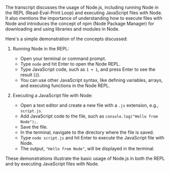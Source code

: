 The transcript discusses the usage of Node.js, including running Node in the REPL (Read-Eval-Print Loop) and executing JavaScript files with Node. It also mentions the importance of understanding how to execute files with Node and introduces the concept of npm (Node Package Manager) for downloading and using libraries and modules in Node.

Here's a simple demonstration of the concepts discussed:

1. Running Node in the REPL:
   - Open your terminal or command prompt.
   - Type `node` and hit Enter to open the Node REPL.
   - Type JavaScript code, such as `1 + 1`, and press Enter to see the result (`2`).
   - You can use other JavaScript syntax, like defining variables, arrays, and executing functions in the Node REPL.

2. Executing a JavaScript file with Node:
   - Open a text editor and create a new file with a `.js` extension, e.g., `script.js`.
   - Add JavaScript code to the file, such as `console.log("Hello from Node");`.
   - Save the file.
   - In the terminal, navigate to the directory where the file is saved.
   - Type `node script.js` and hit Enter to execute the JavaScript file with Node.
   - The output, `"Hello from Node"`, will be displayed in the terminal.

These demonstrations illustrate the basic usage of Node.js in both the REPL and by executing JavaScript files with Node.